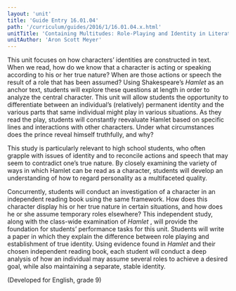 ```yaml
---
layout: 'unit'
title: 'Guide Entry 16.01.04'
path: '/curriculum/guides/2016/1/16.01.04.x.html'
unitTitle: 'Containing Multitudes: Role-Playing and Identity in Literature'
unitAuthor: 'Aron Scott Meyer'
---
```


<main>
 <p>
  This unit focuses on how characters’ identities are constructed in text. When we read, how do we know that a character is acting or speaking according to his or her true nature? When are those actions or speech the result of a role that has been assumed? Using Shakespeare’s
  <em>
   Hamlet
  </em>
  as an anchor text, students will explore these questions at length in order to analyze the central character. This unit will allow students the opportunity to differentiate between an individual’s (relatively) permanent identity and the various parts that same individual might play in various situations. As they read the play, students will constantly reevaluate Hamlet based on specific lines and interactions with other characters. Under what circumstances does the prince reveal himself truthfully, and why?
 </p>
 <p>
  This study is particularly relevant to high school students, who often grapple with issues of identity and to reconcile actions and speech that may seem to contradict one’s true nature. By closely examining the variety of ways in which Hamlet can be read as a character, students will develop an understanding of how to regard personality as a multifaceted quality.
 </p>
 <p>
  Concurrently, students will conduct an investigation of a character in an independent reading book using the same framework. How does this character display his or her true nature in certain situations, and how does he or she assume temporary roles elsewhere? This independent study, along with the class-wide examination of
  <em>
   Hamlet
  </em>
  , will provide the foundation for students’ performance tasks for this unit. Students will write a paper in which they explain the difference between role playing and establishment of true identity. Using evidence found in
  <em>
   Hamlet
  </em>
  and their chosen independent reading book, each student will conduct a deep analysis of how an individual may assume several roles to achieve a desired goal, while also maintaining a separate, stable identity.
 </p>
 <p>
  (Developed for English, grade 9)
 </p>
</main>
